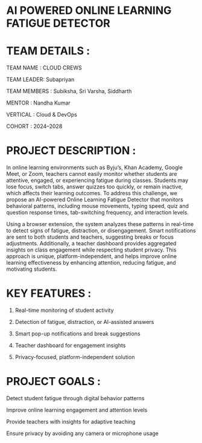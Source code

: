 # AI POWERED ONLINE LEARNING FATIGUE DETECTOR

# TEAM DETAILS :

  TEAM NAME : CLOUD CREWS

  TEAM LEADER: Subapriyan

  TEAM MEMBERS : Subiksha, Sri Varsha, Siddharth

  MENTOR : Nandha Kumar

  VERTICAL : Cloud & DevOps

  COHORT : 2024–2028

# PROJECT DESCRIPTION :

  In online learning environments such as Byju’s, Khan Academy, Google Meet, or Zoom, teachers cannot easily monitor whether students are attentive, engaged, or experiencing fatigue during classes. Students may lose focus, switch tabs, answer quizzes too quickly, or remain inactive, which affects their learning outcomes. To address this challenge, we propose an AI-powered Online Learning Fatigue Detector that monitors behavioral patterns, including mouse movements, typing speed, quiz and question response times, tab-switching frequency, and interaction levels.

  Using a browser extension, the system analyzes these patterns in real-time to detect signs of fatigue, distraction, or disengagement. Smart notifications are sent to both students and teachers, suggesting breaks or focus adjustments. Additionally, a teacher dashboard provides aggregated insights on class engagement while respecting student privacy. This approach is unique, platform-independent, and helps improve online learning effectiveness by enhancing attention, reducing fatigue, and motivating students.

# KEY FEATURES :

  1. Real-time monitoring of student activity

  2. Detection of fatigue, distraction, or AI-assisted answers

  3. Smart pop-up notifications and break suggestions

  4. Teacher dashboard for engagement insights

  5. Privacy-focused, platform-independent solution

# PROJECT GOALS :

Detect student fatigue through digital behavior patterns

Improve online learning engagement and attention levels

Provide teachers with insights for adaptive teaching

Ensure privacy by avoiding any camera or microphone usage
